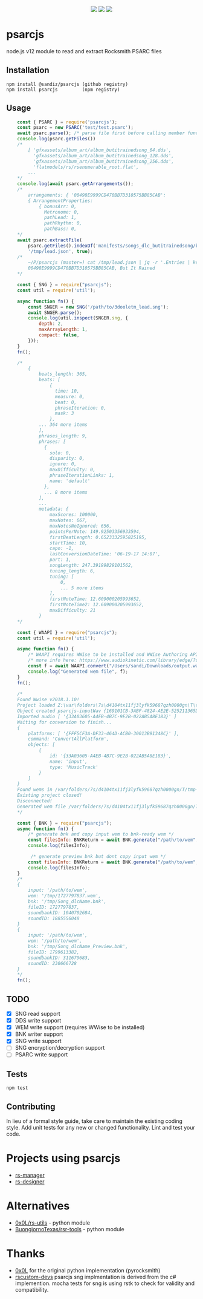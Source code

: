 <p align="center">
<a href="https://github/sandiz/psarcjs/"><img src="https://img.shields.io/github/workflow/status/sandiz/psarcjs/Github%20CI" /></a>
<a href="https://coveralls.io/github/sandiz/psarcjs?branch=master"><img src="https://coveralls.io/repos/github/sandiz/psarcjs/badge.svg?branch=master" /></a>
<img src="https://img.shields.io/github/license/sandiz/psarcjs.svg" />
</p>

# psarcjs
node.js v12 module to read and extract Rocksmith PSARC files

## Installation
    npm install @sandiz/psarcjs (github registry)
    npm install psarcjs         (npm registry)

## Usage
```JavaScript
    const { PSARC } = require('psarcjs');
    const psarc = new PSARC('test/test.psarc');
    await psarc.parse(); /* parse file first before calling member functions */
    console.log(psarc.getFiles())
    /*
        [ 'gfxassets/album_art/album_butitrainedsong_64.dds',
          'gfxassets/album_art/album_butitrainedsong_128.dds',
          'gfxassets/album_art/album_butitrainedsong_256.dds',
          'flatmodels/rs/rsenumerable_root.flat',
        ...
    */
    console.log(await psarc.getArrangements());
    /*
        arrangements: { '00498E9999CD470BB7D310575BB85CAB':
        { ArrangementProperties:
            { bonusArr: 0,
              Metronome: 0,
              pathLead: 1,
              pathRhythm: 0,
              pathBass: 0,
    */
    await psarc.extractFile(
        psarc.getFiles().indexOf('manifests/songs_dlc_butitrainedsong/butitrainedsong_lead.json'), 
        '/tmp/lead.json', true);
    /*
        ~/P/psarcjs (master=) cat /tmp/lead.json | jq -r '.Entries | keys[] as $k | "\\($k), \\(.[$k] | .Attributes.SongName)"'
        00498E9999CD470BB7D310575BB85CAB, But It Rained
    */
```
```JavaScript
    const { SNG } = require("psarcjs");
    const util = require('util');

    async function fn() {
        const SNGER = new SNG('/path/to/3dooletm_lead.sng');
        await SNGER.parse();
        console.log(util.inspect(SNGER.sng, {
            depth: 2,
            maxArrayLength: 1,
            compact: false,
        }));
    }
    fn();

    /*
        {
            beats_length: 365,
            beats: [
                {
                  time: 10,
                  measure: 0,
                  beat: 0,
                  phraseIteration: 0,
                  mask: 3
                },
            ... 364 more items
            ],
            phrases_length: 9,
            phrases: [
              {
                solo: 0,
                disparity: 0,
                ignore: 0,
                maxDifficulty: 0,
                phraseIterationLinks: 1,
                name: 'default'
              },
              ... 8 more items
            ],
            ...
            metadata: {
                maxScores: 100000,
                maxNotes: 667,
                maxNotesNoIgnored: 656,
                pointsPerNote: 149.92503356933594,
                firstBeatLength: 0.6523332595825195,
                startTime: 10,
                capo: -1,
                lastConversionDateTime: '06-19-17 14:07',
                part: 1,
                songLength: 247.39199829101562,
                tuning_length: 6,
                tuning: [
                    0,
                    ... 5 more items
                ],
                firstNoteTime: 12.609000205993652,
                firstNoteTime2: 12.609000205993652,
                maxDifficulty: 21
            }
    */
```
```JavaScript
    const { WAAPI } = require("psarcjs");
    const util = require('util');

    async function fn() {
        /* WAAPI requires WWise to be installed and WWise Authoring API must be enabled (on by default) */
        /* more info here: https://www.audiokinetic.com/library/edge/?source=SDK&id=waapi_prepare.html */
        const f = await WAAPI.convert("/Users/sandi/Downloads/output.wav", "testTag", 1);
        console.log("Generated wem file", f);
    }
    fn();
    
    /*
    Found Wwise v2018.1.10!
    Project loaded Z:\var\folders\7s\d4104tx11fj3lyfk59687qzh0000gn\T\tmp-psarcjs
    Object created psarcjs-inputWav {169101CB-3ABF-4824-AE2E-525211365D23}
    Imported audio [ '{33A03605-A4EB-4B7C-9E2B-022AB5A8E183}' ]
    Waiting for conversion to finish...
    {
        platforms: [ '{FFF5CF3A-DF33-464D-ACB0-30013B91348C}' ],
        command: 'ConvertAllPlatform',
        objects: [
            {
                id: '{33A03605-A4EB-4B7C-9E2B-022AB5A8E183}',
                name: 'input',
                type: 'MusicTrack'
            }
        ]
    }
    Found wems in /var/folders/7s/d4104tx11fj3lyfk59687qzh0000gn/T/tmp-psarcjs/.cache/Windows/SFX [ 'output_CB1F3167.wem' ]
    Existing project closed!
    Disconnected!
    Generated wem file /var/folders/7s/d4104tx11fj3lyfk59687qzh0000gn/T/tmp-psarcjs/.cache/Windows/SFX/Song_testTag.wem
    */
```
```JavaScript
    const { BNK } = require("psarcjs");
    async function fn() {
        /* generate bnk and copy input wem to bnk-ready wem */
        const filesInfo: BNKReturn = await BNK.generate("/path/to/wem", "dlcName", true, "/tmp/");
        console.log(filesInfo);

         /* generate preview bnk but dont copy input wem */
        const filesInfo: BNKReturn = await BNK.generate("/path/to/wem", "dlcName", false, "/tmp/", true);
        console.log(filesInfo);
    }
    /*
    {
        input: '/path/to/wem',
        wem: '/tmp/1727797837.wem',
        bnk: '/tmp/Song_dlcName.bnk',
        fileID: 1727797837,
        soundbankID: 1040702684,
        soundID: 1885556048
    }
    {
        input: '/path/to/wem',
        wem: '/path/to/wem',
        bnk: '/tmp/Song_dlcName_Preview.bnk',
        fileID: 1799613382,
        soundbankID: 311679683,
        soundID: 230666728
    }
    */
    fn();
```

## TODO
- [x] SNG read support
- [x] DDS write support
- [x] WEM write support (requires WWise to be installed)
- [x] BNK writer support
- [x] SNG write support
- [ ] SNG encryption/decryption support
- [ ] PSARC write support

## Tests
  `npm test`

## Contributing

In lieu of a formal style guide, take care to maintain the existing coding style. Add unit tests for any new or changed functionality. Lint and test your code.

# Projects using psarcjs
- [rs-manager](https://github.com/sandiz/rs-manager)
- [rs-designer](https://github.com/sandiz/rs-designer)

# Alternatives
- [0x0L/rs-utils](https://github.com/0x0L/rs-utils) - python module
- [BuongiornoTexas/rsr-tools](https://github.com/BuongiornoTexas/rsrtools/blob/master/rsrtools/files/welder.py) - python module 

# Thanks
- [0x0L](https://github.com/0x0L) for the original python implementation (pyrocksmith)
- [rscustom-devs](https://github.com/rscustom/rocksmith-custom-song-toolkit) psarcjs sng implmentation is derived from the c# implemention. mocha tests for sng is using rstk to check for validity and compatibility. 
